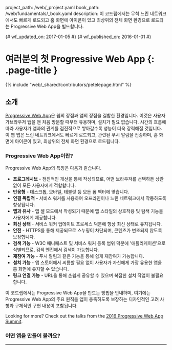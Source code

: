 project_path: /web/_project.yaml book_path: /web/fundamentals/_book.yaml description: 이 코드랩에서는 무척 느린 네트워크에서도 빠르게 로드되고 홈 화면에 아이콘이 있고 최상위의 전체 화면 환경으로 로드되는 Progressive Web App을 빌드합니다.

{# wf_updated_on: 2017-01-05 #} {# wf_published_on: 2016-01-01 #}

# 여러분의 첫 Progressive Web App {: .page-title }

{% include "web/_shared/contributors/petelepage.html" %}

## 소개

[Progressive Web App](/web/progressive-web-apps)은 웹의 장점과 앱의 장점을 결합한 환경입니다. 이것은 사용자가브라우저 탭을 맨 처음 방문할 때부터 유용하며, 설치가 필요 없습니다. 시간의 흐름에 따라 사용자가 앱과의 관계를 점진적으로 쌓아갈수록 성능이 더욱 강력해질 것입니다. 이 웹 앱은 느린 네트워크에서도 빠르게 로드되고, 관련된 푸시 알림을 전송하며, 홈 화면에 아이콘이 있고, 최상위의 전체 화면 환경으로 로드됩니다.

### Progressive Web App이란?

Progressive Web App의 특징은 다음과 같습니다.

* **프로그레시브** - 점진적인 개선을 통해 작성되므로, 어떤 브라우저를 선택하든 상관없이 모든 사용자에게 적합합니다.
* **반응형** - 데스크톱, 모바일, 태블릿 등 모든 폼 팩터에 맞습니다.
* **연결 독립적** - 서비스 워커를 사용하여 오프라인이나 느린 네트워크에서 작동하도록 향상됩니다.
* **앱과 유사** - 앱 셸 모드에서 작성되기 때문에 앱 스타일의 상호작용 및 탐색 기능을 사용자에게 제공합니다.
* **최신 상태** - 서비스 워커 업데이트 프로세스 덕분에 항상 최신 상태로 유지됩니다.
* **안전** - HTTPS를 통해 제공되므로 스누핑이 차단되며, 콘텐츠가 변조되지 않도록 보장합니다.
* **검색 가능** - W3C 매니페스트 및 서비스 워커 등록 범위 덕분에 '애플리케이션'으로 식별되므로, 검색 엔진에서 검색이 가능합니다.
* **재참여 가능** - 푸시 알림과 같은 기능을 통해 쉽게 재참여가 가능합니다.
* **설치 가능** - 앱 스토어에서 씨름할 필요 없이 사용자가 자신에게 가장 유용한 앱을 홈 화면에 유지할 수 있습니다.
* **링크 연결 가능** - URL을 통해 손쉽게 공유할 수 있으며 복잡한 설치 작업이 불필요합니다.

이 코드랩에서는 Progressive Web App을 만드는 방법을 안내하며, 여기에는 Progressive Web App의 주요 원칙을 앱이 충족하도록 보장하는 디자인적인 고려 사항과 구체적인 구현 내용이 포함됩니다.<aside class="key-point">

<p>Looking for more? Check out the talks from the  <a href="https://www.youtube.com/playlist?list=PLNYkxOF6rcIAWWNR_Q6eLPhsyx6VvYjVb">2016 Progressive Web App Summit</a>.</p>

</aside> 

### 어떤 앱을 만들어 볼까요?

<table>
  <p>
    <tr>
      <td colspan="1" rowspan="1">
        </p>

<p>In this codelab, you're going to build a Weather web app using Progressive Web App techniques. Your app will:</p>

        
        <ul>
          
<li>Utilize and demonstrate the above principles of Progressive Web Apps.</li>
<li>Use live weather data.</li>
          
          <li>
            
<p>Provide app-like interactions to allow the user to add cities.</p>
</td><td colspan="1" rowspan="1">
              </li> </ul>

<p><img src="img/166c3b4982e4a0ad.png" alt="166c3b4982e4a0ad.png"></p>

              
              <p>
                </td> </tr>
              </p></table> 
              
              <h3>
                배울 내용
              </h3>
              
              <ul>
                <li>
                  <strong>프로그레시브</strong> - 전반적으로 점진적인 개선을 사용
                </li>
                <li>
                  <strong>반응형</strong> - 모든 폼 팩터에 맞도록 보장
                </li>
                <li>
                  <strong>연결</strong> 독립적 - 서비스 워커를 사용하여 앱 셸 캐시
                </li>
              </ul>
              
              <h3>
                필요한 사항
              </h3>
              
              <ul>
                <li>
                  '앱 셸' 방식을 사용하여 앱을 디자인하고 구성하는 방법
                </li>
                <li>
                  앱이 오프라인으로 작동하도록 만드는 방법
                </li>
                <li>
                  <a href="https://github.com/googlecodelabs/your-first-pwapp/archive/master.zip">The sample code</a>
                </li>
                <li>
                  A text editor
                </li>
                <li>
                  Basic knowledge of HTML, CSS, JavaScript, and <a href="https://developer.chrome.com/devtools">Chrome DevTools</a>
                </li>
              </ul>
              
              <p>
                이 코드랩에서는 Progressive Web App 기법을 사용하여 날씨 웹 앱을 빌드해 보겠습니다. Progressive Web App의 속성을 살펴보겠습니다.
              </p>
              
              <h2>
                준비 작업
              </h2>
              
              <h3>
                코드 다운로드
              </h3>
              
              <p>
                이 코드랩은 Progressive Web App에 초점을 맞추고 있습니다. 따라서 이와 관련 없는 개념과 코드 블록은 그냥 넘어가겠습니다. 단, 필요할 때 복사해서 붙여넣을 수 있도록 다른 설명 없이 제공만 해드리겠습니다.
              </p>
              
              <p>
                <a href="https://github.com/googlecodelabs/your-first-pwapp/archive/master.zip">Download source code</a>
              </p>
              
              <p>
                Unpack the downloaded zip file. This will unpack a root folder (<code>your-first-pwapp-master</code>), which contains one folder for each step of this codelab, along with all of the resources you will need.
              </p>
              
              <p>
                다운로드한 zip 파일을 푸세요. 그러면 루트 폴더(<code>your-first-pwapp-master</code>)가 풀릴 것이고, 그 안에 이 코드랩의 각 단계마다 필요한 폴더 하나씩과 그 과정에서 필요한 모든 리소스가 들어 있습니다.
              </p>
              
              <h3>
                웹 서버 설치 및 인증
              </h3>
              
              <p>
                <code>step-NN</code> 폴더에는 코드랩의 각 단계에서 도달하고자 하는 최종 완성 코드가 들어 있으므로 참조하실 수 있습니다. 모든 코딩 작업은 <code>work</code> 디렉토리에서 수행하겠습니다.
              </p>
              
              <p>
                <a href="https://chrome.google.com/webstore/detail/web-server-for-chrome/ofhbbkphhbklhfoeikjpcbhemlocgigb">Install Web Server for Chrome</a>
              </p>
              
              <p>
                After installing the Web Server for Chrome app, click on the Apps shortcut on the bookmarks bar:
              </p>
              
              <p>
                <img src="img/9efdf0d1258b78e4.png" alt="9efdf0d1258b78e4.png" />
              </p><aside class="key-point">

<p>More help:  <a href="https://support.google.com/chrome_webstore/answer/3060053">Add and open Chrome apps</a></p>

</aside> 
              
              <p>
                In the ensuing window, click on the Web Server icon:
              </p>
              
              <p>
                <img src="img/dc07bbc9fcfe7c5b.png" alt="dc07bbc9fcfe7c5b.png" />
              </p>
              
              <p>
                You'll see this dialog next, which allows you to configure your local web server:
              </p>
              
              <p>
                <img src="img/433870360ad308d4.png" alt="433870360ad308d4.png" />
              </p>
              
              <p>
                Click the <strong>choose folder</strong> button, and select the <code>work</code> folder. This will enable you to serve your work in progress via the URL highlighted in the web server dialog (in the <strong>Web Server URL(s)</strong> section).
              </p>
              
              <p>
                <strong>choose folder</strong> 버튼을 클릭하고 <code>work</code> 폴더를 선택하세요. 그러면 웹 서버 대화상자에 강조표시된 URL을 통해(<strong>Web Server URL(s)</strong> 섹션) 진행 중인 작업을 제공할 수 있습니다.
              </p>
              
              <p>
                <img src="img/39b4e0371e9703e6.png" alt="39b4e0371e9703e6.png" />
              </p>
              
              <p>
                Then stop and restart the server by sliding the toggle labeled "Web Server: STARTED" to the left and then back to the right.
              </p>
              
              <p>
                <img src="img/daefd30e8a290df5.png" alt="daefd30e8a290df5.png" />
              </p>
              
              <p>
                Now visit your work site in your web browser (by clicking on the highlighted Web Server URL) and you should see a page that looks like this:
              </p>
              
              <p>
                <img src="img/aa64e93e8151b642.png" alt="aa64e93e8151b642.png" />
              </p>
              
              <p>
                This app is not yet doing anything interesting - so far, it's just a minimal skeleton with a spinner we're using to verify your web server functionality. We'll add functionality and UI features in subsequent steps.
              </p><aside class="key-point">

<p>From this point forward, all testing/verification (e.g. the<strong> Test It Out</strong> sections in subsequent steps) should be performed using this web server setup.</p>

</aside> 
              
              <h2>
                앱 셸 설계
              </h2>
              
              <h3>
                앱 셸이란?
              </h3>
              
              <p>
                이 앱은 아직은 뭔가 흥미로운 점이 전혀 없는 상태입니다. 아직까지는 웹 서버 기능을 확인하기 위해 사용할 스피너가 있는 최소한의 기본 골격에 불과합니다. 이후 단계에서 기능과 UI 요소를 추가해나갈 것입니다.
              </p>
              
              <p>
                앱의 셸은 Progressive Web App의 사용자 인터페이스를 구동하는 데 필요한 최소한의 HTML, CSS 및 자바스크립트이며, 안정적인 성능을 보장해주는 여러 구성 요소 중 하나입니다. 첫 로드가 극히 빠르고 즉시 캐시되어야 합니다. '캐시된다'는 것은 셸 파일이 네트워크를 통해 한 번 로드되고 나면 로컬 기기에 저장된다는 의미입니다. 그리고 이후에 사용자가 앱을 열 때마다 로컬 기기의 캐시에서 셸 파일이 로드되므로 시작 시간이 매우 빨라집니다.
              </p>
              
              <p>
                앱 셸 아키텍처는 핵심 애플리케이션 인프라 및 UI와 데이터를 구분합니다. 모든 UI 및 인프라는 서비스워커를 사용하여 로컬로 캐시되므로, 이후의 로드에서 Progressive Web App은 모든 것을 로드하는 대신 필요한 데이터만 검색하면 됩니다.
              </p>
              
              <p>
                <img src="img/156b5e3cc8373d55.png" alt="156b5e3cc8373d55.png" />
              </p>
              
              <p>
                다시 말해, 앱 셸은 기본 앱 작성 시에 여러분이 앱 스토어에 게시하는 코드 번들과 유사합니다. 앱 셸은 앱을 시작하는 데 필요한 핵심 구성 요소이지만 대개 데이터는 포함하지 않습니다.
              </p>
              
              <h3>
                앱 셸 아키텍처를 사용하는 이유
              </h3>
              
              <p>
                앱 셸 아키텍처를 사용하면 속도에 집중할 수 있으며 기본 앱과 유사한 속성을 Progressive Web App에 제공할 수 있습니다. 즉, 앱 스토어 필요 없이 즉시 로드와 정기 업데이트가 가능합니다.
              </p>
              
              <h3>
                앱 셸 디자인
              </h3>
              
              <p>
                첫 단계는 디자인을 핵심 구성 요소로 구분하는 것입니다.
              </p>
              
              <p>
                스스로에게 물어보세요.
              </p>
              
              <ul>
                <li>
                  Chrome 52 이상
                </li>
                <li>
                  <a href="https://chrome.google.com/webstore/detail/web-server-for-chrome/ofhbbkphhbklhfoeikjpcbhemlocgigb">Web Server for Chrome</a> 또는 자신이 직접 선택한 웹 서버
                </li>
                <li>
                  샘플 코드
                </li>
              </ul>
              
              <p>
                우리의 첫 번째 Progressive Web App으로 날씨 앱을 만들어 보겠습니다. 핵심 구성 요소는 다음과 같습니다.
              </p>
              
              <table>
                <p>
                  <tr>
                    <td colspan="1" rowspan="1">
                      </p> 
                      
                      <ul>
                        
<li>Header with a title, and add/refresh buttons</li>
<li>Container for forecast cards</li>
<li>A forecast card template</li>
<li>A dialog box for adding new cities</li>
                        
                        <li>
                          
<p>A loading indicator</p>
</td><td colspan="1" rowspan="1">
                            </li> </ul>

<p><img src="img/166c3b4982e4a0ad.png" alt="166c3b4982e4a0ad.png"></p>

                            
                            <p>
                              </td> </tr>
                            </p></table> 
                            
                            <p>
                              복잡한 앱을 디자인하는 경우, 초기 로드에 필요없는 콘텐츠는 나중에 요청될 수 있으며 향후 사용을 위해 캐시에 저장될 수 있습니다. 예를 들어, 우리는 최초 실행 환경의 렌더링을 마치고 어느 정도의 유휴 주기가 있기 전까지는New City 대화상자의 로딩을 지연시킬 수 있습니다.
                            </p>
                            
                            <h2>
                              앱 셸 구현
                            </h2>
                            
                            <p>
                              프로젝트를 시작하는 여러 가지 방법이 있으며 일반적으로 우리는 Web Starter Kit 사용을 권장합니다. 그러나 이 경우에는 프로젝트를 최대한 단순하게 유지하고 Progressive Web App에 집중하기 위해, 우리는 여러분에게 필요한 모든 리소스를 제공합니다.
                            </p>
                            
                            <h3>
                              앱 셸의 HTML 만들기
                            </h3>
                            
                            <p>
                              이제, <a href="/web/fundamentals/getting-started/your-first-progressive-web-app/step-01">앱 셸 설계</a>에서 설명한 핵심 구성 요소를 추가하겠습니다.
                            </p>
                            
                            <p>
                              앞서 말한 것처럼, 핵심 구성 요소는 다음과 같습니다.
                            </p>
                            
                            <ul>
                              <li>
                                어떤 것이 화면에 즉시 표시되어야 합니까?
                              </li>
                              <li>
                                어떤 다른 UI 구성 요소가 우리의 앱에 필수적입니까?
                              </li>
                              <li>
                                어떤 지원 리소스가 앱 셸에 필요합니까? 예: 이미지, 자바스크립트, 스타일 등
                              </li>
                              <li>
                                A dialog for adding new cities
                              </li>
                              <li>
                                A loading indicator
                              </li>
                            </ul>
                            
                            <p>
                              이미 <code>work</code> 디렉토리에 있는 <code>index.html</code> 파일은 다음과 같은 형태여야 하며, 이것은 실제 콘텐츠의 일부이므로 이 코드를 파일에 복사하지는 마세요.
                            </p>
                            
                            <pre><code>&lt;!DOCTYPE html&gt;
&lt;html&gt;
&lt;head&gt;
  &lt;meta charset="utf-8"&gt;
  &lt;meta http-equiv="X-UA-Compatible" content="IE=edge"&gt;
  &lt;meta name="viewport" content="width=device-width, initial-scale=1.0"&gt;
  &lt;title&gt;Weather PWA&lt;/title&gt;
  &lt;link rel="stylesheet" type="text/css" href="styles/inline.css"&gt;
&lt;/head&gt;
&lt;body&gt;
  &lt;header class="header"&gt;
    &lt;h1 class="header__title"&gt;Weather PWA&lt;/h1&gt;
    &lt;button id="butRefresh" class="headerButton"&gt;&lt;/button&gt;
    &lt;button id="butAdd" class="headerButton"&gt;&lt;/button&gt;
  &lt;/header&gt;

  &lt;main class="main"&gt;
    &lt;div class="card cardTemplate weather-forecast" hidden&gt;
    . . .
    &lt;/div&gt;
  &lt;/main&gt;

  &lt;div class="dialog-container"&gt;
  . . .
  &lt;/div&gt;

  &lt;div class="loader"&gt;
    &lt;svg viewBox="0 0 32 32" width="32" height="32"&gt;
      &lt;circle id="spinner" cx="16" cy="16" r="14" fill="none"&gt;&lt;/circle&gt;
    &lt;/svg&gt;
  &lt;/div&gt;

  &lt;!-- Insert link to app.js here --&gt;
&lt;/body&gt;
&lt;/html&gt;
</code></pre>
                            
                            <p>
                              기본적으로 로더가 표시됩니다. 이렇게 하면 페이지가 로드될 때 사용자가 즉시 로더를 볼 수 있으므로, 콘텐츠가 로드 중임을 사용자가 확실히 알 수 있습니다.
                            </p>
                            
                            <p>
                              시간을 줄이기 위해 우리는 여러분이 사용할 스타일시트도 이미 만들었습니다.
                            </p><aside class="key-point">

<p>We've given you the markup and styles to save you some time and make sure you're starting on a solid foundation. In the next section, you'll have an opportunity to write your own code.</p>

</aside> 
                            
                            <h3>
                              주요 자바스크립트 앱 코드 체크아웃
                            </h3>
                            
                            <p>
                              이제 대부분의 UI가 준비되었으므로, 동작을 확인하기 위해 코드를 서로 연결해 보겠습니다. 앱 셸의 나머지 부분도 마찬가지로, 핵심 경험의 일환으로 어떤 코드가 필요한지 그리고 어떤 코드가 나중에 로드될 수 있는지를 유의하세요.
                            </p>
                            
                            <p>
                              또한, 작업 디렉토리에 앱 코드(<code>scripts/app.js</code>)가 이미 포함되어 있으며, 그 코드에서 다음과 같은 것을 찾을 수 있을 것입니다.
                            </p>
                            
                            <ul>
                              <li>
                                제목이 있는 헤더, 추가/새로 고침 버튼
                              </li>
                              <li>
                                예보 카드용 컨테이너
                              </li>
                              <li>
                                예보 카드 템플릿
                              </li>
                              <li>
                                새 도시를 추가하기 위한 대화상자
                              </li>
                              <li>
                                로딩 표시기
                              </li>
                              <li>
                                Some fake data (<code>initialWeatherForecast</code>) you can use to quickly test how things render.
                              </li>
                            </ul>
                            
                            <h3>
                              테스트
                            </h3>
                            
                            <p>
                              이제 핵심 HTML, 스타일 및 자바스크립트가 있으므로 앱을 테스트할 차례입니다.
                            </p>
                            
                            <p>
                              모조 날씨 데이터가 어떻게 렌더링되는지 보려면 <code>index.html</code> 파일 하단에서 다음 줄의 주석 처리를 제거하세요.
                            </p>
                            
                            <pre><code>&lt;!--&lt;script src="scripts/app.js" async&gt;&lt;/script&gt;--&gt;
</code></pre>
                            
                            <p>
                              그 다음, <code>app.js</code> 파일 맨 아래에서 다음 줄의 주석 처리를 제거하세요.
                            </p>
                            
                            <pre><code>// app.updateForecastCard(initialWeatherForecast);
</code></pre>
                            
                            <p>
                              앱을 새로 고치세요. (모조 데이터이긴 하지만 날짜를 표시할 수 있으므로) 다음과 같이 스피너가 비활성화된 상태로 보기 좋은 형식을 갖춘 예보 카드가 나타나야 합니다.
                            </p>
                            
                            <p>
                              <img src="img/166c3b4982e4a0ad.png" alt="166c3b4982e4a0ad.png" />
                            </p>
                            
                            <p>
                              <a href="https://weather-pwa-sample.firebaseapp.com/step-04/">링크</a>
                            </p>
                            
                            <p>
                              시도해보고 예상한 대로 작동하는 것을 확인했으므로, 모조 데이터를 포함한 <code>app.updateForecastCard</code>에 대한 호출을 다시 삭제할 수 있습니다. 모든 것이 예상대로 작동했는지 확인하기 위해 필요했을 뿐이기 때문입니다.
                            </p>
                            
                            <h2>
                              빠른 최초 로드로 시작하기
                            </h2>
                            
                            <p>
                              Progressive Web App은 빠르게 시작되어야 하며 즉시 사용할 수 있어야 합니다. 현재 상태에서 날씨 앱은 신속하게 시작되지만 사용이 가능하지는 않습니다. 데이터가 없습니다. 이 데이터를 가져오기 위해 AJAX 요청을 수행할 수 있지만, 그럴 경우 추가적인 요청이 필요하게 되고 초기 로드가 더 길어집니다. 그 대신, 최초 로드 시에 실제 데이터를 제공합니다.
                            </p>
                            
                            <h3>
                              날씨 예보 데이터 주입
                            </h3>
                            
                            <p>
                              이 코드랩에서는 날씨 예보를 자바스크립트로 직접 주입하는 서버를 시뮬레이션하지만, 프로덕션 앱에서 최신 날씨 예보 데이터는 사용자의 IP 주소 위치 정보에 따라 서버에 의해 주입됩니다.
                            </p>
                            
                            <p>
                              코드에는 우리가 주입하려는 데이터가 이미 포함되어 있습니다. 이전 단계에서 사용한 것이 바로 <code>initialWeatherForecast</code>입니다.
                            </p>
                            
                            <h3>
                              최초 실행 구별
                            </h3>
                            
                            <p>
                              그러나 이 정보의 표시 시기를 우리가 어떻게 알 수 있을까요? 이 정보는 날씨 앱을 캐시로부터 가져오는 향후 로드 시에는 관련이 없을 수도 있습니다. 사용자가 향후 방문 시에 앱을 로드할 때는 도시가 바뀌었을 수 있으므로, 우리는 사용자가 이전에 조회했던 첫 번째 도시가 아닌 바뀐 도시에 대한 정보를 로드해야 합니다.
                            </p>
                            
                            <p>
                              사용자 기본 설정(예: 사용자가 구독했던 도시의 목록)은 IndexedDB 또는 다른 고속 저장소 메커니즘을 사용하여 로컬로 저장되어야 합니다. 코드랩을 최대한 단순화하기 위해 우리는 <a href="https://developer.mozilla.org/en-US/docs/Web/API/Window/localStorage">localStorage</a>를 사용했습니다. 이것은 프로덕션 앱에는 적합하지 않은데 그 이유는 일부 기기에서 매우 느릴 가능성이 있는 동기식 차단 저장소 메커니즘이기 때문입니다.
                            </p><aside class="key-point">

<p><strong>Extra Credit</strong>: Replace <code>localStorage</code> implementation with  <a href="https://www.npmjs.com/package/idb">idb</a>, check out  <a href="https://github.com/localForage/localForage">localForage</a> as a simple wrapper to idb.</p>

</aside> 
                            
                            <p>
                              먼저, 사용자 기본 설정을 저장하는 데 필요한 코드를 추가해보겠습니다. 코드에서 다음 TODO 주석을 찾으세요.
                            </p>
                            
                            <pre><code>  // TODO add saveSelectedCities function here
</code></pre>
                            
                            <p>
                              그리고 주석 아래에 다음 코드를 추가하세요.
                            </p>
                            
                            <pre><code>  // Save list of cities to localStorage.
  app.saveSelectedCities = function() {
    var selectedCities = JSON.stringify(app.selectedCities);
    localStorage.selectedCities = selectedCities;
  };
</code></pre>
                            
                            <p>
                              다음은 이 사용자가 저장한 도시가 있는지를 확인하고, 이 도시를 렌더링하거나 주입된 데이터를 사용하는 시작 코드를 추가해보겠습니다. 다음 주석을 찾으세요.
                            </p>
                            
                            <pre><code>  // TODO add startup code here
</code></pre>
                            
                            <p>
                              그리고 이 주석 아래에 다음 코드를 추가하세요.
                            </p>
                            
                            <pre><code>/************************************************************************
   *

   * Code required to start the app
   *
   * NOTE: To simplify this codelab, we've used localStorage.
   *   localStorage is a synchronous API and has serious performance
   *   implications. It should not be used in production applications!
   *   Instead, check out IDB (https://www.npmjs.com/package/idb) or
   *   SimpleDB (https://gist.github.com/inexorabletash/c8069c042b734519680c)
   ************************************************************************/

  app.selectedCities = localStorage.selectedCities;
  if (app.selectedCities) {
    app.selectedCities = JSON.parse(app.selectedCities);
    app.selectedCities.forEach(function(city) {
      app.getForecast(city.key, city.label);
    });
  } else {
    /* The user is using the app for the first time, or the user has not
     * saved any cities, so show the user some fake data. A real app in this
     * scenario could guess the user's location via IP lookup and then inject
     * that data into the page.
     */
    app.updateForecastCard(initialWeatherForecast);
    app.selectedCities = [
      {key: initialWeatherForecast.key, label: initialWeatherForecast.label}
    ];
    app.saveSelectedCities();
  }
</code></pre>
                            
                            <p>
                              시작 코드는 로컬 저장소에 저장된 도시가 있는지 확인합니다. 저장된 도시가 있으면 시작 코드가 로컬 저장소 데이터를 파싱한 다음 저장된 각 도시에 대한 예보 카드를 표시합니다. 아니면, 시작 코드는 단지 모조 예보 데이터를 사용하고 그 도시를 기본 도시로 저장합니다.
                            </p>
                            
                            <h3>
                              선택한 도시 저장
                            </h3>
                            
                            <p>
                              마지막으로, 'add city' 버튼 핸들러를 수정하여 선택한 도시를 로컬 저장소에 저장해야 합니다.
                            </p>
                            
                            <p>
                              다음 코드와 일치하도록 <code>butAddCity</code> 클릭 핸들러를 업데이트하세요.
                            </p>
                            
                            <pre><code>document.getElementById('butAddCity').addEventListener('click', function() {
    // Add the newly selected city
    var select = document.getElementById('selectCityToAdd');
    var selected = select.options[select.selectedIndex];
    var key = selected.value;
    var label = selected.textContent;
    if (!app.selectedCities) {
      app.selectedCities = [];
    }
    app.getForecast(key, label);
    app.selectedCities.push({key: key, label: label});
    app.saveSelectedCities();
    app.toggleAddDialog(false);
  });
</code></pre>
                            
                            <p>
                              새로 추가된 것은 <code>app.selectedCities</code>(존재하지 않는 경우)의 초기화와 <code>app.selectedCities.push()</code> 및 <code>app.saveSelectedCities()</code>에 대한 호출입니다.
                            </p>
                            
                            <h3>
                              테스트
                            </h3>
                            
                            <ul>
                              <li>
                                제목이 있는 헤더, 추가/새로 고침 버튼
                              </li>
                              <li>
                                예보 카드용 컨테이너
                              </li>
                              <li>
                                예보 카드 템플릿
                              </li>
                            </ul>
                            
                            <p>
                              <a href="https://weather-pwa-sample.firebaseapp.com/step-05/">링크</a>
                            </p>
                            
                            <h2>
                              서비스 워커를 사용하여 앱 셸을 사전 캐시
                            </h2>
                            
                            <p>
                              Progressive Web App은 빠르고 설치가 가능해야 합니다. 즉, 온라인과 오프라인으로 작동하고 간헐적인 연결이나 느린 연결에서 작동해야 합니다. 이를 실현하기 위해 우리는 서비스 워커를 사용하여 앱 셸을 캐시하므로, 신속하고 안정적으로 항상 앱 셸을 사용할 수 있습니다.
                            </p>
                            
                            <p>
                              서비스 워커에 익숙하지 않다면, <a href="/web/fundamentals/primers/service-worker/">서비스 워커 소개</a>를 읽고 서비스 워커의 기능과 수명 주기 및 제한사항에 대해 기본적인 내용들을 이해할 수 있습니다. 이 코드랩을 완료한 후 서비스 워커로 작업하는 방법을 더 깊이 알고 싶으면 <a href="https://goo.gl/jhXCBy">서비스 워커 디버깅 코드랩</a>을 확인해 보세요.
                            </p>
                            
                            <p>
                              서비스 워커를 통해 제공되는 기능은 점진적 기능 개선으로 간주되어야 하며, 브라우저에 의해 지원되는 경우에만 기능이 추가되어야 합니다. 예를 들어, 서비스 워커를 가지고 앱 셸과 앱 데이터를 캐싱할 수 있으므로, 네트워크가 없는 경우에도 사용이 가능합니다. 서비스 워커가 지원되지 않는 경우 오프라인 코드가 호출되지 않으며, 기본적인 경험이 사용자에게 제공됩니다. 기능 검색을 사용하여 점진적 기능 개선을 제공할 경우, 오버헤드가 거의 없으며 또한 이 기능을 지원하지 않는 구형 브라우저를 방해하지 않습니다.
                            </p><aside class="key-point">

<p><strong>Remember</strong>: Service worker functionality is only available on pages that are accessed via HTTPS (<a href="http://localhost">http://localhost</a> and equivalents will also work, to facilitate testing). To learn about the rationale behind this restriction check out  <a href="http://www.chromium.org/Home/chromium-security/prefer-secure-origins-for-powerful-new-features">Prefer Secure Origins For Powerful New Features</a> from the Chromium team.</p>

</aside> 
                            
                            <h3>
                              사용 가능한 경우 서비스 워커를 등록
                            </h3>
                            
                            <p>
                              앱이 오프라인에서 작동하도록 만드는 첫 번째 단계는 서비스 워커를 등록하는 것입니다. 서비스 워커는 열린 웹페이지나 사용자 상호작용이 없이도 백그라운드 기능을 허용하는 스크립트입니다.
                            </p>
                            
                            <p>
                              이 작업은 간단한 두 단계로 이루어집니다.
                            </p>
                            
                            <ol start="1">
                              <li>
                                자바스크립트 파일을 서비스 워커로 등록하라고 브라우저에 알려줍니다.
                              </li>
                              
                              <li>
                                서비스 워커를 포함한 자바스크립트 파일을 만듭니다.
                              </li>
                            </ol>
                            
                            <p>
                              먼저, 브라우저가 서비스 워커를 지원하는지 여부를 확인해야 하며, 지원할 경우 이 서비스 워커를 등록합니다. 다음 코드를 <code>app.js</code>에 추가하세요(<code>// TODO add service worker code here</code> 주석 뒤에).
                            </p>
                            
                            <pre><code>  if ('serviceWorker' in navigator) {
    navigator.serviceWorker
             .register('./service-worker.js')
             .then(function() { console.log('Service Worker Registered'); });
  }
</code></pre>
                            
                            <h3>
                              사이트 자산 캐시
                            </h3>
                            
                            <p>
                              서비스 워커가 등록되면, 사용자가 페이지를 처음 방문할 때 설치 이벤트가 트리거됩니다. 이 이벤트 처리기에서 우리는 애플리케이션에 필요한 모든 자산을 캐시합니다.
                            </p><aside class="warning">

<p>The code below must NOT be used in production, it covers only the most basic use cases and it's easy to get yourself into a state where your app shell will never update. Be sure to review the section below that discusses the pitfalls of this implementation and how to avoid them.</p>

</aside> 
                            
                            <p>
                              서비스 워커가 실행되면 <a href="https://developer.mozilla.org/en-US/docs/Web/API/Cache">캐시</a> 객체를 열어야 하며, 앱 셸을 로드하는 데 필요한 자산을 채워야 합니다. 애플리케이션 루트 폴더(<code>your-first-pwapp-master/work</code> 디렉토리가 되어야 함)에 <code>service-worker.js</code>라는 파일을 생성합니다. 이 파일은 애플리케이션 루트에 상주해야 하는데, 그 이유는 서비스 워커의 범위는 이 파일이 있는 디렉토리에 의해 정의되기 때문입니다. 이 코드를 새 <code>service-worker.js</code> 파일에 추가합니다.
                            </p>
                            
                            <pre><code>var cacheName = 'weatherPWA-step-6-1';
var filesToCache = [];

self.addEventListener('install', function(e) {
  console.log('[ServiceWorker] Install');
  e.waitUntil(
    caches.open(cacheName).then(function(cache) {
      console.log('[ServiceWorker] Caching app shell');
      return cache.addAll(filesToCache);
    })
  );
});
</code></pre>
                            
                            <p>
                              먼저, <code>caches.open()</code>으로 캐시를 열고 캐시 이름을 지정해야 합니다. 캐시 이름을 지정하면 파일에 버전을 지정할 수 있거나 앱 셸로부터 데이터를 구분할 수 있으므로, 다른 데이터에는 영향을 미치지 않고 쉽게 데이터를 업데이트할 수 있습니다.
                            </p>
                            
                            <p>
                              캐시가 열리면 <code>cache.addAll()</code>을 호출할 수 있습니다. 이 메서드는 URL의 목록을 취하며, 서버에서 URL을 가져오고 응답을 캐시에 추가합니다. 안타깝게도 <code>cache.addAll()</code>은 가장 작은 단위이며, 파일이 하나라도 실패하면 전체 캐시 단계가 실패합니다!
                            </p>
                            
                            <p>
                              자, 이젠 DevTools의 사용 방법을 익히기 시작하면서 서비스 워커를 이해하고 디버그해봅시다. 페이지를 새로 고치기 전에, 먼저 DevTools를 열고 __Application __패널의 __Service Worker __창으로 이동하세요. 다음과 같이 나타날 것입니다.
                            </p>
                            
                            <p>
                              <img src="img/ed4633f91ec1389f.png" alt="ed4633f91ec1389f.png" />
                            </p>
                            
                            <p>
                              이처럼 빈 페이지가 나타난다는 것은 현재 열려 있는 페이지에 등록된 서비스 워커가 없다는 뜻입니다.
                            </p>
                            
                            <p>
                              이제, 페이지를 새로 고쳐 보세요. 그러면 서비스 워커가 다음과 같이 나타날 것입니다.
                            </p>
                            
                            <p>
                              <img src="img/bf15c2f18d7f945c.png" alt="bf15c2f18d7f945c.png" />
                            </p>
                            
                            <p>
                              이와 같은 정보가 나타나면 페이지에서 실행 중인 서비스 워커가 있다는 뜻입니다.
                            </p>
                            
                            <p>
                              여기서 잠깐만 화제를 돌려 서비스 워커를 개발할 때 자칫 실수했을 때 부딪힐 수 있는 문제를 보여 드리겠습니다. 이 문제를 시연하기 위해 <code>service-worker.js</code> 파일의 <code>install</code> 이벤트 리스너 아래에 <code>activate</code> 이벤트 리스너를 추가해봅시다.
                            </p>
                            
                            <pre><code>self.addEventListener('activate', function(e) {
  console.log('[ServiceWorker] Activate');
});
</code></pre>
                            
                            <p>
                              서비스 워커가 시작될 때 <code>activate</code> 이벤트가 발생합니다.
                            </p>
                            
                            <p>
                              DevTools Console을 열고 페이지를 새로 고치고, Application 패널에서 Service Worker 창으로 전환한 다음, 활성화된 서비스 워커에서 inspect를 클릭합니다. 콘솔에 기록된 <code>[ServiceWorker] Activate</code> 메시지를 볼 수 있으리라 기대했겠지만 그런 일은 발생하지 않았습니다. Service Worker 창을 확인해보면 새로운 서비스 워커(활성화된 이벤트 리스너를 포함한 서비스 워커)가 'waiting' 상태에 있는 것으로 나타납니다.
                            </p>
                            
                            <p>
                              <img src="img/1f454b6807700695.png" alt="1f454b6807700695.png" />
                            </p>
                            
                            <p>
                              기본적으로, 페이지에 대해 열려 있는 탭이 있는 한 기존 서비스 워커가 계속 페이지를 제어합니다. 따라서 페이지를 닫았다가 다시 열거나 __skipWaiting __버튼을 누를 <em>수도 있겠지만</em>, 보다 장기적 해결책은 그냥 DevTools의 Service Worker 창에서 __Update on Reload __확인란을 선택하는 방법입니다. 이 확인란을 선택하면 페이지를 새로 고칠 때마다 서비스 워커가 강제로 업데이트됩니다.
                            </p>
                            
                            <p>
                              이제 __update on reload __확인란을 선택하고 페이지를 새로 고쳐 새 서비스 워커가 활성화되는지 확인하세요.
                            </p>
                            
                            <p>
                              <strong>참고:</strong> Application 패널의 Service Worker 창에서 아래에 나와 있는 것과 유사한 오류가 발생할 수 있지만, 이 오류를 무시해도 <strong>무방합니다</strong>.
                            </p>
                            
                            <p>
                              <img src="img/b1728ef310c444f5.png" alt="b1728ef310c444f5.png" />
                            </p>
                            
                            <p>
                              결국 그 모든 것은 DevTools에서 서비스 워커를 검사하고 디버그하는 작업에 관한 내용입니다. 이후에 몇 가지 요령을 더 설명해 드리겠습니다. 이제 다시 앱 빌드하는 과정으로 돌아가 보죠.
                            </p>
                            
                            <p>
                              <code>activate</code> 이벤트 리스너를 확장해 캐시 업데이트를 위한 로직을 포함해봅시다. 아래 코드와 일치하도록 코드를 업데이트하세요.
                            </p>
                            
                            <pre><code>self.addEventListener('activate', function(e) {
  console.log('[ServiceWorker] Activate');
  e.waitUntil(
    caches.keys().then(function(keyList) {
      return Promise.all(keyList.map(function(key) {
        if (key !== cacheName) {
          console.log('[ServiceWorker] Removing old cache', key);
          return caches.delete(key);
        }
      }));
    })
  );
  return self.clients.claim();
});
</code></pre>
                            
                            <p>
                              코드를 이렇게 변경하면 앱 셸 파일이 변경될 때마다 서비스 워커가 캐시를 업데이트합니다. 이 코드가 작동하도록 하려면 서비스 워커 파일 맨 위에서 <code>cacheName</code> 변수를 증가시킬 필요가 있습니다.
                            </p>
                            
                            <p>
                              마지막 명령문은 아래의 정보 상자(옵션)에 대해 읽을 수 있는 특수한 상황을 수정하는 역할을 합니다.
                            </p><aside class="key-point">

<p>When the app is complete, <code>self.clients.claim()</code> fixes a corner case in which the app wasn't returning the latest data. You can reproduce the corner case by commenting out the line below and then doing the following steps: 1) load app for first time so that the initial New York City data is shown 2) press the refresh button on the app 3) go offline 4) reload the app. You expect to see the newer NYC data, but you actually see the initial data. This happens because the service worker is not yet activated. <code>self.clients.claim()</code> essentially lets you activate the service worker faster.</p>

</aside> 
                            
                            <p>
                              마지막으로, 앱 셸에 필요한 파일 목록을 업데이트해 보겠습니다. 배열에서 앱에 필요한 모든 파일을 포함해야 합니다(예: 이미지, 자바스크립트, 스타일시트 등). <code>service-worker.js</code> 파일 맨 위쪽 근처에서 <code>var filesToCache = [];</code>를 아래 코드로 바꾸세요.
                            </p>
                            
                            <pre><code>var filesToCache = [
  '/',
  '/index.html',
  '/scripts/app.js',
  '/styles/inline.css',
  '/images/clear.png',
  '/images/cloudy-scattered-showers.png',
  '/images/cloudy.png',
  '/images/fog.png',
  '/images/ic_add_white_24px.svg',
  '/images/ic_refresh_white_24px.svg',
  '/images/partly-cloudy.png',
  '/images/rain.png',
  '/images/scattered-showers.png',
  '/images/sleet.png',
  '/images/snow.png',
  '/images/thunderstorm.png',
  '/images/wind.png'
];
</code></pre><aside class="key-point">

<p>Be sure to include all permutations of file names, for example our app is served from <code>index.html</code>, but it may also be requested as <code>/</code> since the server sends <code>index.html</code> when a root folder is requested. You could deal with this in the <code>fetch</code> method, but it would require special casing which may become complex.</p>

</aside> 
                            
                            <p>
                              앱이 아직은 오프라인에서 그다지 잘 작동하지 않습니다. 우리는 앱 셸 구성 요소를 캐시했지만, 아직도 로컬 캐시에서 로드해야 합니다.
                            </p>
                            
                            <h3>
                              캐시로부터 앱 셸 제공
                            </h3>
                            
                            <p>
                              서비스 워커는 Progressive Web App에서 생성된 요청을 가로채서 서비스 워커 내에서 처리하는 기능을 제공합니다. 즉, 요청을 처리하는 방법과 캐시된 응답의 제공 방법을 우리가 결정할 수 있습니다.
                            </p>
                            
                            <p>
                              예:
                            </p>
                            
                            <pre><code>self.addEventListener('fetch', function(event) {
  // Do something interesting with the fetch here
});
</code></pre>
                            
                            <p>
                              이제 캐시로부터 앱 셸을 제공해 보겠습니다. 다음 코드를 <code>service-worker.js</code> 파일의 맨 아래에 추가합니다.
                            </p>
                            
                            <pre><code>self.addEventListener('fetch', function(e) {
  console.log('[ServiceWorker] Fetch', e.request.url);
  e.respondWith(
    caches.match(e.request).then(function(response) {
      return response || fetch(e.request);
    })
  );
});
</code></pre>
                            
                            <p>
                              안쪽에서 바깥으로 단계별로 실행하는 동안 <code>caches.match()</code>는 <a href="https://developer.mozilla.org/en-US/docs/Web/API/Fetch_API">fetch</a> 이벤트를 트리거했던 웹 요청을 평가하고, 이것을 캐시에서 사용 가능한지 확인합니다. 그런 다음, 캐시된 버전을 가지고 응답하거나 또는 <code>fetch</code>를 사용하여 네트워크에서 복사본을 가져옵니다. <code>response</code>가 <code>e.respondWith()</code>와 함께 웹페이지로 전달됩니다.
                            </p><aside class="warning">

<p>If you're not seeing the <code>[ServiceWorker]</code> logging in the console, be sure you've changed the <code>cacheName</code> variable and that you're inspecting the right service worker by opening the Service Worker pane in the Applications panel and clicking <strong>inspect</strong> on the running service worker. If that doesn't work, see the section on Tips for testing live service workers.</p>

</aside> 
                            
                            <h3>
                              테스트
                            </h3>
                            
                            <p>
                              이제는 앱을 오프라인에서 사용할 수 있습니다! 직접 시험해봅시다.
                            </p>
                            
                            <p>
                              페이지를 새로 고친 후 DevTools의 <strong>Application</strong> 창에 있는 <strong>Cache Storage</strong> 창으로 이동하세요. 그 섹션을 펼치면 왼쪽에 앱 셸 캐시의 이름이 나열되어 있을 것입니다. 자신의 앱 셸 캐시를 클릭하면 현재 캐시되어 있는 리소스를 전부 볼 수 있습니다.
                            </p>
                            
                            <p>
                              <img src="img/ab9c361527825fac.png" alt="ab9c361527825fac.png" />
                            </p>
                            
                            <p>
                              이제 오프라인 모드에서 테스트해봅시다. DevTools의 <strong>Service Worker</strong> 창으로 다시 이동하고 <strong>Offline</strong> 확인란을 선택하세요. 그러면 <strong>Network</strong> 패널 탭 옆에 작은 노란색 경고 아이콘이 표시됩니다. 이는 오프라인 상태임을 나타내는 기호입니다.
                            </p>
                            
                            <p>
                              <img src="img/7656372ff6c6a0f7.png" alt="7656372ff6c6a0f7.png" />
                            </p>
                            
                            <p>
                              페이지를 새로 고치세요. 그러면 올바로 작동할 것입니다! 말하자면, 최소한 그렇다는 얘기죠. 최초의 (모조) 날씨 데이터를 어떻게 로드하는지 지켜보세요.
                            </p>
                            
                            <p>
                              <img src="img/8a959b48e233bc93.png" alt="8a959b48e233bc93.png" />
                            </p>
                            
                            <p>
                              <code>app.getForecast()</code>의 <code>else</code> 절을 확인해보면 앱이 모조 데이터를 로드할 수 있는 이유를 이해할 수 있을 것입니다.
                            </p>
                            
                            <p>
                              다음 단계는 날씨 데이터를 캐시할 수 있는 앱 및 서비스 워커 로직을 수정하고, 앱이 오프라인 상태일 때 캐시에서 가장 최근 데이터를 반환하는 것입니다.
                            </p>
                            
                            <p>
                              <strong>팁:</strong> 새롭게 시작하기 위해 저장된 데이터를 전부 지우고(localStoarge, indexedDB 데이터, 캐시된 파일 삭제) 모든 서비스 워커를 삭제하려면 'Application' 탭에서 'Clear storage' 창을 사용하세요.
                            </p>
                            
                            <p>
                              <a href="https://weather-pwa-sample.firebaseapp.com/step-06/">링크</a>
                            </p>
                            
                            <h3>
                              돌발 상황에 유의
                            </h3>
                            
                            <p>
                              이전에 언급한 것처럼, 처리되지 않은 돌발 상황이 많이 있기 때문에 이 코드를 <strong>프로덕션에서 사용하면 안 됩니다</strong>.
                            </p>
                            
                            <h4>
                              모든 변경에 대해 캐시 키 업데이트에 따라 캐시가 달라집니다
                            </h4>
                            
                            <p>
                              예를 들어, 이 캐싱 방법에서는 콘텐츠가 변경될 때마다 캐시 키를 업데이트해야 합니다. 그러지 않으면, 캐시가 업데이트되지 않으며 오래된 콘텐츠가 제공됩니다. 따라서 프로젝트에서 작업하는 중에 모든 변경 시마다 캐시 키를 변경해야 합니다!
                            </p>
                            
                            <h4>
                              모든 변경에 대해 모든 것을 다시 다운로드해야 합니다
                            </h4>
                            
                            <p>
                              또 다른 단점은 전체 캐시가 무효화되므로 파일 변경 시마다 다시 다운로드해야 한다는 것입니다. 즉, 간단한 단어 맞춤법 오류 하나를 수정하더라도 캐시가 무효화되므로 모든 것을 다시 다운로드해야 합니다. 이것은 매우 비효율적입니다.
                            </p>
                            
                            <h4>
                              브라우저 캐시가 서비스 워커 캐시가 업데이트되는 것을 차단할 수 있습니다
                            </h4>
                            
                            <p>
                              여기에는 또 다른 중요한 주의사항이 있습니다. 핸들러 설치 중에 생성된 HTTPS 요청은 네트워크로 바로 이동해야 하며 브라우저 캐시로부터 응답을 반환해서는 안 됩니다. 그렇지 않으면 캐시되어 있는 오래된 버전이 브라우저로부터 반환될 수 있으며, 이 경우 서비스 워커 캐시가 전혀 업데이트되지 않습니다!
                            </p>
                            
                            <h4>
                              프로덕션에서 캐시 우선 전략에 유의해야 합니다
                            </h4>
                            
                            <p>
                              우리의 앱에서는 캐시 우선 전략을 사용하며, 이 전략에서는 캐시된 콘텐츠의 복사본이 반환될 때 네트워크를 참조하지 않습니다. 캐시 우선 전략은 구현이 용이하지만 향후에는 문제의 소지가 있습니다. 호스트 페이지와 서비스 워커 등록의 복사본이 캐시되면, 서비스 워커의 구성을 변경하기가 매우 어려울 수 있으며(이 구성은 정의된 위치에 종속되므로), 또한 배치된 사이트를 업데이트하기가 매우 어려울 수 있습니다.
                            </p>
                            
                            <h4>
                              이러한 돌발 상황을 어떻게 피할 수 있을까요?
                            </h4>
                            
                            <p>
                              그렇다면 이러한 돌발 상황을 어떻게 피할 수 있을까요? <a href="https://github.com/GoogleChrome/sw-precache">sw-precache</a>와 같은 라이브러리를 사용하세요. 이 라이브러리는 요청이 네트워크로 바로 이동하도록 보장하고 여러분의 모든 힘든 작업을 대신 처리해 줍니다.
                            </p>
                            
                            <h3>
                              라이브 서비스 워커 테스트를 위한 팁
                            </h3>
                            
                            <p>
                              서비스 워커를 디버깅하는 작업은 까다로울 수 있으며, 캐싱이 관련될 경우 이 캐시가 예상대로 업데이트되지 않으면 더 악몽이 될 수도 있습니다. 여러분은 일반적인 서비스 워커 수명 주기와 코드의 버그 사이에서 좌절감을 느낄 수도 있습니다. 그러나 좌절하지 마세요. 여러분의 삶을 편안하게 도와줄 몇 가지 도구가 있습니다.
                            </p>
                            
                            <h4>
                              새롭게 시작
                            </h4>
                            
                            <p>
                              캐시된 데이터가 로드된다는 걸 알아차리거나 데이터가 예상대로 업데이트되지 않을 때가 있을 수 있습니다. 저장된 데이터를 전부 지우고(localStoarge, indexedDB 데이터, 캐시된 파일 삭제) 모든 서비스 워커를 삭제하려면 'Application' 탭에서 'Clear storage' 창을 사용하세요.
                            </p>
                            
                            <p>
                              다른 몇 가지 팁:
                            </p>
                            
                            <ul>
                              <li>
                                앱에 필요한 핵심 정보를 포함하는 <code>app</code> 객체
                              </li>
                              <li>
                                헤더에 있는 모든 버튼에 대한 이벤트 리스너(<code>add/refresh</code>/) 및 도시 추가 대화상자(/<code>add/cancel</code>)
                              </li>
                              <li>
                                예보 카드를 추가하거나 업데이트하는 메서드(<code>app.updateForecastCard</code>)
                              </li>
                              <li>
                                Firebase Public Weather API에서 최신 날씨 예보 데이터를 가져오는 메서드(<code>app.getForecast</code>)
                              </li>
                            </ul>
                            
                            <h2>
                              서비스 워커를 사용하여 예보 데이터 캐시
                            </h2>
                            
                            <p>
                              데이터에 적합한 <a href="https://jakearchibald.com/2014/offline-cookbook/">캐싱 전략</a>을 선택하는 것은 매우 중요하며, 이 전략은 앱에 나타나는 데이터 유형에 따라 다릅니다. 예를 들어, 날씨나 주식 시세 같이 시간에 민감한 데이터는 최대한 빨리 새로 고쳐야 하지만, 아바타 이미지나 기사 콘텐츠는 그렇게 자주 업데이트할 필요가 없습니다.
                            </p>
                            
                            <p>
                              우리의 앱에는 <a href="https://jakearchibald.com/2014/offline-cookbook/#cache-network-race">캐시 우선 네트워크 차선</a> 전략이 이상적입니다. 이 전략에서는 최대한 신속하게 데이터를 화면에 표시한 다음, 네트워크가 최신 데이터를 반환하면 화면의 데이터를 업데이트합니다. 네트워크 우선 캐시 차선 전략과 달리 사용자는 <a href="https://developer.mozilla.org/en-US/docs/Web/API/Fetch_API">fetch</a> 시간이 만료될 때까지 기다리지 않고도 캐시된 데이터를 가져올 수 있습니다.
                            </p>
                            
                            <p>
                              캐시 우선 네트워크 차선 전략에서 우리는 두 개의 비동기 요청을 시작해야 하며, 하나는 캐시에 대한 요청이고 하나는 네트워크에 대한 요청입니다. 앱에 대한 네트워크 요청은 자주 변경할 필요가 없지만, 응답을 반환하기 전에 이 응답을 캐시하도록 서비스 워커를 수정해야 합니다.
                            </p>
                            
                            <p>
                              정상적인 상황에서는 캐시된 데이터가 반환되고 이와 거의 동시에 최신 데이터가 앱에 제공됩니다. 그런 다음, 네트워크 요청이 반환될 때 네트워크로부터 최신 데이터를 사용하여 앱이 업데이트됩니다.
                            </p>
                            
                            <h3>
                              네트워크 요청을 가로채고 응답을 캐시
                            </h3>
                            
                            <p>
                              나중에 쉽게 액세스하기 위해, Weather API에 대한 요청을 가로채고 그 응답을 캐시에 저장하도록 서비스 워커를 수정해야 합니다. 캐시 우선 네트워크 차선 전략에서 우리는 네트워크 응답이 '단일 정보 소스'가 되기를 기대하며, 항상 우리에게 가장 최신 정보를 제공하기를 기대합니다. 설령 그렇지 않더라도 이미 우리는 캐시에 저장된 최신 데이터를 검색했기 때문에 실패하더라도 문제는 없습니다.
                            </p>
                            
                            <p>
                              애플리케이션 데이터를 앱 셸에서 구분할 수 있도록, 서비스 워커에서 <code>dataCacheName</code>을 추가해 보겠습니다. 앱 셸이 업데이트되고 오래된 캐시가 제거되면, 데이터는 변경되지 않고 그대로 유지되며, 초고속 로드를 위한 준비가 됩니다. 명심할 점은, 향후에 데이터 형식이 변경되면 여러분이 이를 처리하고 앱 셸과 콘텐츠의 동기화를 유지해야 합니다.
                            </p>
                            
                            <p>
                              다음 행을 <code>service-worker.js</code> 파일의 맨 위에 추가합니다.
                            </p>
                            
                            <pre><code>var dataCacheName = 'weatherData-v1';
</code></pre>
                            
                            <p>
                              그 다음, 앱 셸 캐시를 정리할 때 데이터 캐시를 삭제하지 않도록 <code>activate</code> 이벤트 핸들러를 업데이트합니다.
                            </p>
                            
                            <pre><code>if (key !== cacheName && key !== dataCacheName) {
</code></pre>
                            
                            <p>
                              마지막으로, 다른 요청과는 별도로 데이터 API에 대한 요청을 처리하도록 <code>fetch</code> 이벤트 핸들러를 업데이트합니다.
                            </p>
                            
                            <pre><code>self.addEventListener('fetch', function(e) {
  console.log('[Service Worker] Fetch', e.request.url);
  var dataUrl = 'https://query.yahooapis.com/v1/public/yql';
  if (e.request.url.indexOf(dataUrl) &gt; -1) {
    /*
     * When the request URL contains dataUrl, the app is asking for fresh
     * weather data. In this case, the service worker always goes to the
     * network and then caches the response. This is called the "Cache then
     * network" strategy:
     * https://jakearchibald.com/2014/offline-cookbook/#cache-then-network
     */
    e.respondWith(
      caches.open(dataCacheName).then(function(cache) {
        return fetch(e.request).then(function(response){
          cache.put(e.request.url, response.clone());
          return response;
        });
      })
    );
  } else {
    /*
     * The app is asking for app shell files. In this scenario the app uses the
     * "Cache, falling back to the network" offline strategy:
     * https://jakearchibald.com/2014/offline-cookbook/#cache-falling-back-to-network
     */
    e.respondWith(
      caches.match(e.request).then(function(response) {
        return response || fetch(e.request);
      })
    );
  }
});
</code></pre>
                            
                            <p>
                              이 코드는 요청을 가로채고 URL이 Weather API의 주소로 시작되는지 확인합니다. 시작될 경우에는 우리는 <a href="https://developer.mozilla.org/en-US/docs/Web/API/Fetch_API">fetch</a>를 사용하여 요청을 수행합니다. 응답이 반환되면 코드에서 캐시를 열고, 이 응답을 복제하여 캐시에 저장하고, 마지막으로 응답을 원래 요청자에게 반환합니다.
                            </p>
                            
                            <p>
                              아직은 우리의 앱이 오프라인으로 작동하지 않습니다. 앱 셸에 대한 캐싱과 검색을 구현했지만, 데이터를 캐시하더라도 앱이 아직은 캐시를 검사하여 날씨 데이터가 있는지 확인하지 못합니다.
                            </p>
                            
                            <h3>
                              요청 수행하기
                            </h3>
                            
                            <p>
                              이전에 언급한 것처럼, 앱은 두 개의 비동기 요청을 시작해야 하며, 하나는 캐시에 대한 요청이고 하나는 네트워크에 대한 요청입니다. 이 앱은 <code>window</code>에 있는 <code>caches</code> 객체를 사용하여 캐시에 액세스하고 최신 데이터를 검색합니다. 이는 점진적 기능 개선의 좋은 예입니다. 이 경우 일부 브라우저에서는 <code>caches</code> 객체를 사용하지 못할 수도 있으며, 네트워크 요청이 아닌 경우에도 여전히 작동해야 합니다.
                            </p>
                            
                            <p>
                              이를 위해 우리는 다음을 수행해야 합니다.
                            </p>
                            
                            <ol start="1">
                              <li>
                                <code>caches</code> 객체가 전역 <code>window</code> 객체에서 사용 가능한지 확인합니다.
                              </li>
                              
                              <li>
                                캐시에서 데이터를 요청합니다.
                              </li>
                            </ol>
                            
                            <ul>
                              <li>
                                최초 실행 시에, 앱은 <code>initialWeatherForecast</code> 사용자에게 즉시 예보를 표시해야 합니다.
                              </li>
                            </ul>
                            
                            <ol start="3">
                              <li>
                                서버에서 데이터를 요청합니다.
                              </li>
                            </ol>
                            
                            <ul>
                              <li>
                                서비스 워커의 등록이 해제되더라도, 이를 포함하는 브라우저 창이 닫힐 때까지는 서비스 워커가 목록에 남아 있을 수 있습니다.
                              </li>
                              <li>
                                앱에 여러 개의 창이 열린 경우, 모두 다시 로드되어 최신 서비스 워커로 업데이트될 때까지는 새 서비스 워커가 적용되지 않습니다.
                              </li>
                            </ul>
                            
                            <h4>
                              캐시에서 데이터 가져오기
                            </h4>
                            
                            <p>
                              다음은, <code>caches</code> 객체가 존재하는지 확인하고 이 객체로부터 최신 데이터를 요청해야 합니다. <code>app.getForecast()</code>에서 <code>TODO add cache logic here</code> 주석을 찾은 다음, 주석 아래에 다음 코드를 추가하세요.
                            </p>
                            
                            <pre><code>    if ('caches' in window) {
      /*
       * Check if the service worker has already cached this city's weather
       * data. If the service worker has the data, then display the cached
       * data while the app fetches the latest data.
       */
      caches.match(url).then(function(response) {
        if (response) {
          response.json().then(function updateFromCache(json) {
            var results = json.query.results;
            results.key = key;
            results.label = label;
            results.created = json.query.created;
            app.updateForecastCard(results);
          });
        }
      });
    }
</code></pre>
                            
                            <p>
                              우리의 날씨 앱은 이제 데이터에 대해 두 개의 비동기 요청을 생성합니다. 하나는 <code>cache</code>로부터의 요청이고 하나는 XHR을 통한 요청입니다. 캐시에 데이터가 있는 경우 이 데이터가 매우 빠르게(수십 밀리초) 반환되어 렌더링되며 아직도 XHR이 대기 중인 경우에만 카드를 업데이트합니다. 그리고 XHR이 응답하면, Weather API로부터 직접 가져온 최신 데이터로 카드가 업데이트됩니다.
                            </p>
                            
                            <p>
                              예보 카드를 업데이트하기 위한 호출로 캐시 요청과 XHR 요청이 둘 다 어떻게 끝나는지 살펴보세요. 앱은 자신이 최신 데이터를 표시 중인지 어떻게 아는 것일까요? 이는 <code>app.updateForecastCard</code>의 다음 코드에서 처리됩니다.
                            </p>
                            
                            <pre><code>    var cardLastUpdatedElem = card.querySelector('.card-last-updated');
    var cardLastUpdated = cardLastUpdatedElem.textContent;
    if (cardLastUpdated) {
      cardLastUpdated = new Date(cardLastUpdated);
      // Bail if the card has more recent data then the data
      if (dataLastUpdated.getTime() &lt; cardLastUpdated.getTime()) {
        return;
      }
    }
</code></pre>
                            
                            <p>
                              카드가 업데이트될 때마다 앱은 카드에 숨겨진 속성에 데이터의 타임스탬프를 저장합니다. 앱은 카드에 이미 존재하는 타임스탬프가 함수로 전달된 데이터보다 더 최근의 시점이면 그냥 손을 뗍니다.
                            </p>
                            
                            <h3>
                              테스트
                            </h3>
                            
                            <p>
                              이제는 앱이 오프라인에서 완벽한 기능을 발휘해야 합니다. 두 개의 도시를 저장하고 앱에서 새로고침 버튼을 눌러 새로운 날씨 데이터를 가져온 다음, 오프라인으로 전환하고 페이지를 새로 고치세요.
                            </p>
                            
                            <p>
                              그런 다음, DevTools의 <strong>Application</strong> 창에 있는 <strong>Cache Storage</strong> 창으로 이동하세요. 그 섹션을 펼치면 왼쪽에 앱 셸 및 데이터 캐시의 이름이 나열되어 있을 것입니다. 데이터 캐시를 열면 각 도시에 대해 저장된 데이터가 나타나야 합니다.
                            </p>
                            
                            <p>
                              <img src="img/cf095c2153306fa7.png" alt="cf095c2153306fa7.png" />
                            </p>
                            
                            <p>
                              <a href="https://weather-pwa-sample.firebaseapp.com/step-07/">링크</a>
                            </p>
                            
                            <h2>
                              기본 통합 지원
                            </h2>
                            
                            <p>
                              꼭 필요한 경우가 아니면 모바일 키보드에서 긴 URL을 입력하기 좋아할 사람은 없습니다. Add to Home Screen 기능을 사용하면 마치 스토어에서 기본 앱을 설치하듯이, 기기에 대한 바로가기 링크를 추가하도록 사용자가 선택할 수 있습니다.
                            </p>
                            
                            <h3>
                              Android의 Chrome에서 웹 앱 설치 배너 및 홈 화면에 추가
                            </h3>
                            
                            <p>
                              웹 앱 설치 배너를 사용하면 사용자가 신속하고 매끄럽게 웹 앱을 홈 화면에 추가할 수 있으며, 손쉽게 앱을 시작하고 앱으로 돌아갈 수 있습니다. 앱 설치 배너는 추가하기가 쉬우며, Chrome이 대부분의 힘든 작업을 대신 처리해 줍니다. 우리는 앱에 대한 세부정보를 웹 앱 매니페스트 파일에 포함하기만 하면 됩니다.
                            </p>
                            
                            <p>
                              그러면 Chrome은 서비스 워커 사용, SSL 상태를 비롯한 일련의 기준과 방문 빈도 추론을 사용하여 언제 배너를 표시할지 판별합니다. 또한 사용자가 Chrome의 'Add to Home Screen' 메뉴 버튼을 통해 수동으로 배너를 추가할 수 있습니다.
                            </p>
                            
                            <h4>
                              <code>manifest.json</code> 파일로 앱 매니페스트 선언
                            </h4>
                            
                            <p>
                              웹 앱 매니페스트는 원하는 영역(예: 모바일 홈 화면)에 표시되는 앱의 모양을 제어할 수 있는 기능을 개발자에게 제공하고 실행 가능한 것과 실행 방식을 지시하는 단순한 JSON 파일입니다.
                            </p>
                            
                            <p>
                              웹 앱 매니페스트를 사용하면:
                            </p>
                            
                            <ul>
                              <li>
                                서버 요청이 여전히 대기 중이면 캐싱된 데이터로 앱을 업데이트합니다.
                              </li>
                              <li>
                                Be launched in full-screen mode on Android with no URL bar
                              </li>
                              <li>
                                Control the screen orientation for optimal viewing
                              </li>
                              <li>
                                Define a "splash screen" launch experience and theme color for the site
                              </li>
                              <li>
                                Track whether you're launched from the home screen or URL bar
                              </li>
                            </ul>
                            
                            <p>
                              <code>work</code> 폴더에 <code>manifest.json</code>이라는 이름의 파일을 만들고 다음 콘텐츠를 복사해 붙여넣으세요.
                            </p>
                            
                            <pre><code>{
  "name": "Weather",
  "short_name": "Weather",
  "icons": [{
    "src": "images/icons/icon-128x128.png",
      "sizes": "128x128",
      "type": "image/png"
    }, {
      "src": "images/icons/icon-144x144.png",
      "sizes": "144x144",
      "type": "image/png"
    }, {
      "src": "images/icons/icon-152x152.png",
      "sizes": "152x152",
      "type": "image/png"
    }, {
      "src": "images/icons/icon-192x192.png",
      "sizes": "192x192",
      "type": "image/png"
    }, {
      "src": "images/icons/icon-256x256.png",
      "sizes": "256x256",
      "type": "image/png"
    }],
  "start_url": "/index.html",
  "display": "standalone",
  "background_color": "#3E4EB8",
  "theme_color": "#2F3BA2"
}
</code></pre>
                            
                            <p>
                              이 매니페스트는 다양한 화면 크기에 맞춰 고안된 일련의 아이콘을 지원합니다. 이 글을 작성하는 시점 기준으로, 웹 앱 매니페스트를 지원하는 브라우저는 Chrome과 Opera Mobile뿐인데, 192px보다 작은 것은 사용하지 않습니다.
                            </p>
                            
                            <p>
                              앱 실행 방식을 손쉽게 추적하는 한 방법은 <code>start_url</code> 매개변수에 쿼리 문자열을 추가한 다음 분석 도구 세트를 사용하여 쿼리 문자열을 추적하는 것입니다. 이 방법을 사용할 경우 앱 셸에서 캐시되는 파일의 목록을 업데이트하여 쿼리 문자열을 포함한 파일이 캐시되도록 해야 합니다.
                            </p>
                            
                            <h4>
                              브라우저에게 매니페스트 파일 정보 알려주기
                            </h4>
                            
                            <p>
                              <code>index.html</code> 파일에 있는 <code>&lt;head&gt;</code> 요소의 아래쪽에 다음 줄을 추가하세요.
                            </p>
                            
                            <pre><code>&lt;link rel="manifest" href="/manifest.json"&gt;
</code></pre>
                            
                            <h4>
                              모범 사례
                            </h4>
                            
                            <ul>
                              <li>
                                나중에 신속하게 액세스하도록 데이터를 저장합니다.
                              </li>
                              <li>
                                서버로부터 최신 데이터로 앱을 업데이트합니다.
                              </li>
                              <li>
                                Define icon sets for different density screens. Chrome will attempt to use the icon closest to 48dp, for example, 96px on a 2x device or 144px for a 3x device.
                              </li>
                              <li>
                                Remember to include an icon with a size that is sensible for a splash screen and don't forget to set the <code>background_color</code>.
                              </li>
                            </ul>
                            
                            <p>
                              추가 자료:
                            </p>
                            
                            <p>
                              <a href="/web/fundamentals/engage-and-retain/simplified-app-installs/">앱 설치 배너 사용</a>
                            </p>
                            
                            <h3>
                              iOS의 Safari용 Add to Homescreen 요소
                            </h3>
                            
                            <p>
                              <code>index.html</code>에서 <code>&lt;head&gt;</code> 요소의 맨 아래에 다음을 추가합니다.
                            </p>
                            
                            <pre><code>  &lt;!-- Add to home screen for Safari on iOS --&gt;
  &lt;meta name="apple-mobile-web-app-capable" content="yes"&gt;
  &lt;meta name="apple-mobile-web-app-status-bar-style" content="black"&gt;
  &lt;meta name="apple-mobile-web-app-title" content="Weather PWA"&gt;
  &lt;link rel="apple-touch-icon" href="images/icons/icon-152x152.png"&gt;
</code></pre>
                            
                            <h3>
                              Windows용 타일 아이콘
                            </h3>
                            
                            <p>
                              <code>index.html</code>에서 <code>&lt;head&gt;</code> 요소의 맨 아래에 다음을 추가합니다.
                            </p>
                            
                            <pre><code>  &lt;meta name="msapplication-TileImage" content="images/icons/icon-144x144.png"&gt;
  &lt;meta name="msapplication-TileColor" content="#2F3BA2"&gt;
</code></pre>
                            
                            <h3>
                              테스트
                            </h3>
                            
                            <p>
                              이 섹션에서는 웹 앱 매니페스트를 테스트하는 두 가지 방법을 보여드리겠습니다.
                            </p>
                            
                            <p>
                              첫 번째 방법은 DevTools입니다. __Application __패널에서 __Manifest __창을 여세요. 매니페스트 정보를 올바로 추가했다면 이 창에서 해당 정보가 사람이 쉽게 읽을 수 있는 형식으로 파싱되어 표시되는 것을 볼 수 있을 것입니다.
                            </p>
                            
                            <p>
                              이 창에서 홈 화면 기능에 추가하는 것을 테스트할 수도 있습니다. __Add to homescreen __버튼을 클릭하세요. 아래의 스크린샷에서 보듯이 URL 표시줄 아래에 'add this site to your shelf' 메시지가 보일 것입니다.
                            </p>
                            
                            <p>
                              <img src="img/cbfdd0302b611ab0.png" alt="cbfdd0302b611ab0.png" />
                            </p>
                            
                            <p>
                              이것은 휴대기기에서 홈 화면 기능에 추가하는 작업을 데스크톱 환경에서도 똑같이 하는 것을 보여줍니다. 데스크톱에서 이 프롬프트를 올바로 트리거할 수 있다면 모바일 사용자가 기기에 앱을 추가할 수 있음을 자신할 수 있을 것입니다.
                            </p>
                            
                            <p>
                              두 번째 방법은 Web Server for Chrome을 통해 테스트하는 것입니다. 이 접근방식에서는 (데스크톱이나 노트북에서) 로컬 개발 서버를 다른 컴퓨터에 노출한 다음, 실제 휴대기기에서 Pogressive Wb App에 액세스할 뿐입니다.
                            </p><aside class="warning">

<p>Opening up a port for remote access is handy for testing this step but may be blocked by your computer's firewall rules or network administrator. Opening ports for remote access is generally not a good thing to leave running on your computer. So, for security reasons, when you've completed testing this step, disable the <code>Accessible on local network</code> option and restart your web server.</p>

</aside> 
                            
                            <p>
                              Web Server for Chrome 구성 대화상자에서 다음과 같이 <code>Accessible on local network</code> 옵션을 선택하세요.
                            </p>
                            
                            <p>
                              <img src="img/81347b12f83e4291.png" alt="81347b12f83e4291.png" />
                            </p>
                            
                            <p>
                              웹 서버를 <code>STOPPED</code>로 전환했다가 다시 <code>STARTED</code>로 전환하세요. 그러면 원격으로 앱에 액세스하는 데 사용할 수 있는 새 URL이 보일 것입니다.
                            </p>
                            
                            <p>
                              새 URL을 사용하여 휴대기기에서 사이트에 액세스하세요.
                            </p>
                            
                            <p>
                              HTTPS를 통해 서비스 워커를 사용할 수 없는 상태이므로 이런 식으로 테스트하면 콘솔에서 서비스 워커 오류 메시지가 표시될 것입니다.
                            </p>
                            
                            <p>
                              Android 기기에서 Chrome을 사용하여 홈 화면에 앱을 추가하고 시작 화면이 올바로 나타나고 올바른 아이콘이 사용되는지 확인해 보세요.
                            </p>
                            
                            <p>
                              Safari와 Internet Explorer에서는 앱을 홈 화면에 수동으로 추가할 수도 있습니다.
                            </p>
                            
                            <p>
                              <a href="https://weather-pwa-sample.firebaseapp.com/step-08/">링크</a>
                            </p>
                            
                            <h2>
                              보안 호스트에 배포하고 축하를 받으세요!
                            </h2>
                            
                            <p>
                              최종 단계는 HTTPS를 지원하는 서버에 날씨 앱을 배포하는 것입니다. 아직 없는 경우, 무료이면서도 가장 쉬운 접근방식은 Firebase에서 정적 콘텐츠 호스팅을 사용하는 것입니다. 이 방식은 무척 사용하기 쉽고, HTTPS를 통해 콘텐츠를 제공하며, 글로벌 CDN에 의해 지원됩니다.
                            </p>
                            
                            <h3>
                              추가 기능: CSS를 최소화하고 인라인으로 추가
                            </h3>
                            
                            <p>
                              여러분이 고려해야 하는 또 한 가지는 키 스타일을 최소화하여 <code>index.html</code>에 인라인으로 추가하는 것입니다. <a href="/speed">Page Speed Insights</a>의 권장사항은, 요청의 최초 15킬로바이트 부분에 상단 콘텐츠를 제공하는 것입니다.
                            </p>
                            
                            <p>
                              모든 것이 인라인된 상태에서 초기 요청이 얼마나 작을 수 있는지 확인하세요.
                            </p>
                            
                            <p>
                              추가 자료: <a href="/speed/docs/insights/rules">PageSpeed Insight Rules</a>
                            </p><aside class="key-point">

<p>This step requires you to have  <a href="https://docs.npmjs.com/getting-started/installing-node">Node &#x26; NPM</a> installed on your system. If it's not, you can use any other hosting provider that supports HTTP<strong>S</strong>. We've used Firebase because it automatically redirects users from HTTP to HTTP<strong>S</strong>. If you use a different provider, be sure they're always redirects to HTTP<strong>S</strong>.</p>

</aside> 
                            
                            <h3>
                              Firebase에 배포
                            </h3>
                            
                            <p>
                              Firebase를 처음 사용하는 경우, 먼저 계정을 만들고 몇몇 도구를 설치해야 합니다.
                            </p>
                            
                            <ol start="1">
                              <li>
                                <a href="https://firebase.google.com/console/">https://firebase.google.com/console/</a>에서 Firebase 계정을 만듭니다.
                              </li>
                              
                              <li>
                                npm을 통해(<code>npm install -g firebase-tools</code>) Firebase 도구를 설치합니다.
                              </li>
                            </ol>
                            
                            <p>
                              계정을 만들고 로그인했으면, 이제 배포 준비가 된 것입니다!
                            </p>
                            
                            <ol start="1">
                              <li>
                                <a href="https://firebase.google.com/console/">https://firebase.google.com/console/</a>에서 새 앱을 만듭니다.
                              </li>
                              
                              <li>
                                최근 Firebase 도구에 로그인한 적이 없으면 인증 정보를 업데이트합니다. <code>firebase login</code>
                              </li>
                              
                              <li>
                                앱을 초기화하고 완성된 앱이 상주하는 디렉토리(예: <code>work</code>)를 제공합니다. <code>firebase init</code>
                              </li>
                              
                              <li>
                                마지막으로, 앱을 Firebase에 배포합니다. <code>firebase deploy</code>
                              </li>
                              
                              <li>
                                축하드립니다. 모두 마쳤습니다! 앱이 <code>https://YOUR-FIREBASE-APP.firebaseapp.com</code> 도메인에 배치될 것입니다.
                              </li>
                            </ol>
                            
                            <p>
                              추가 자료: <a href="https://www.firebase.com/docs/hosting/guide/">Firebase Hosting Guide</a>
                            </p>
                            
                            <h3>
                              테스트
                            </h3>
                            
                            <ul>
                              <li>
                                웹 앱이 사용자의 Android 홈 화면에 널리 존재할 수 있습니다.
                              </li>
                            </ul>
                            
                            <p>
                              <a href="https://weather-pwa-sample.firebaseapp.com/final/">링크</a>
                            </p>
                            
                            <h2>
                              문제가 있거나 의견이 있으세요? {: .hide-from-toc }
                            </h2>
                            
                            <p>
                              언제든 망설이지 말고 <a href="https://github.com/googlecodelabs/your-first-pwapp/issues">문제</a>를 제출해 주시면 코드랩에서 더욱 나은 서비스를 제공하는 데 큰 도움이 될 것입니다. 감사합니다!
                            </p>